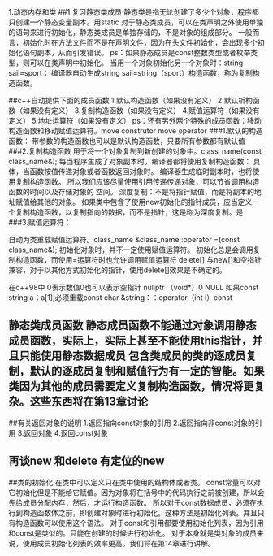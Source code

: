 1.动态内存和类
##1.复习静态类成员
静态类是指无论创建了多少个对象，程序都只创建一个静态变量副本。用static
对于静态类成员，可以在类声明之外使用单独的语句来进行初始化，静态类成员是单独存储的，不是对象的组成部分。
一般而言，初始化时在方法文件而不是在声明文件，因为在头文件初始化，会出现多个初始化语句副本，从而引发错误。
ps：如果静态成员是const整数类型或者枚举类型，则可以在类声明中初始化。
当用一个对象初始化另一个对象时：string sail=sport；
编译器自动生成string sail=string（sport）构造函数，称为复制构造函数。

##c++自动提供下面的成员函数
1.默认构造函数（如果没有定义）
2.默认析构函数（如果没有定义）
3.复制构造函数（如果没有定义）
4.赋值运算符（如果没有定义）
5.地址运算符（如果没有定义）
ps：还有另外两个特殊的成员函数：移动构造函数和移动赋值运算符。move construtor move operator
###1.默认的构造函数：
带参数的构造函数也可以是默认构造函数，只要所有参数都有默认值
###2.复制构造函数
用于将一个对象复制到新创建的对象中。class_name(const class_name&);
每当程序生成了对象副本时，编译器都将使用复制构造函数：
具体，当函数按值传递对象或者函数返回对象时。
编译器生成临时副本时，也将使用复制构造函数。
所以我们应该尽量使用引用传递传递对象，可以节省调用构造函数的时间以及存储对象的				      		空间。
深度复制：不是将指针赋值，而是将副本的地址赋值给其他的对象。
如果类中包含了使用new初始化的指针成员，应当定义一个复制构造函数，以复制指向的数据，而不是指针，这是称为深度复制。是
###3.赋值运算符：

自动为类重载赋值运算符。class_name &class_name::operator =(const class_name&);
初始化对象时，并不一定使用赋值运算符。
初始化总是会调用复制构造函数，而使用=运算符时也允许调用赋值运算符 
delete[] 与new[]和空指针兼容，对于以其他方式初始化的指针，使用delete[]效果是不确定的。

在c++98中 0表示数值0也可以表示空指针 nullptr （void*）0 NULL
如果const string a；a[1];必须重载const char &string：：operator（int i）const

静态类成员函数
静态成员函数不能通过对象调用静态成员函数，实际上，实际上甚至不能使用this指针，并且只能使用静态数据成员
包含类成员的类的逐成员复制，默认的逐成员复制和赋值行为有一定的智能。如果类因为其他的成员需要定义复制构造函数，情况将更复杂。这些东西将在第13章讨论
--------------------------------------------------------------------------------
##有关返回对象的说明
1.返回指向const对象的引用
2.返回指向非const对象的引用
3.返回对象
4.返回const对象

再谈new 和delete 有定位的new
--------------------------------------------------------------------------------
##类的初始化
在类中可以定义只在类中使用的结构体或者类。
const常量可以对它初始化但是不能给它赋值。因为对象将在括号中的代码执行之前被创建，所以会先给成员分配内存，然后，才运行构造函数。
所以对于const数据成员，必须在执行到构造函数体之前，即创建对象时进行初始化。这种方法是初始化列表。并且只有构造函数可以使用这个语法。
对于const和引用都要使用初始化列表，因为引用和const是类似的。只能在创建的时候进行初始化。
对于本身就是类对象的成员来说，使用成员初始化列表的效率更高。我们将在第14章进行讲解。